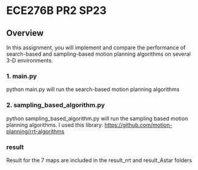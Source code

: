 # ECE276B PR2 SP23

## Overview
In this assignment, you will implement and compare the performance of search-based and sampling-based motion planning algorithms on several 3-D environments.

### 1. main.py
python main.py will run the search-based motion planning algorithms

### 2. sampling_based_algorithm.py
python sampling_based_algorithm.py will run the sampling based motion planning algorithms. I used this library: https://github.com/motion-planning/rrt-algorithms

### result
Result for the 7 maps are included in the result_rrt and result_Astar folders
